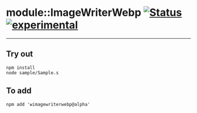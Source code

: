 
# module::ImageWriterWebp  [![Status](https://github.com/Wandalen/wImageWriterWebp/workflows/Publish/badge.svg)](https://github.com/Wandalen/wImageWriterWebp/actions?query=workflow%3APublish) [![experimental](https://img.shields.io/badge/stability-experimental-orange.svg)](https://github.com/emersion/stability-badges#experimental)

___

## Try out
```
npm install
node sample/Sample.s
```

## To add
```
npm add 'wimagewriterwebp@alpha'
```

